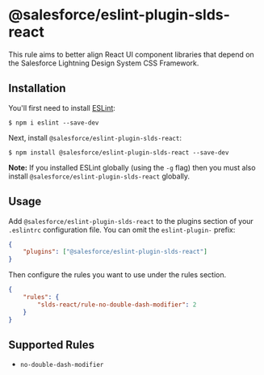 # @salesforce/eslint-plugin-slds-react

This rule aims to better align React UI component libraries that depend on the Salesforce Lightning Design System CSS Framework.

## Installation

You'll first need to install [ESLint](http://eslint.org):

```
$ npm i eslint --save-dev
```

Next, install `@salesforce/eslint-plugin-slds-react`:

```
$ npm install @salesforce/eslint-plugin-slds-react --save-dev
```

**Note:** If you installed ESLint globally (using the `-g` flag) then you must also install `@salesforce/eslint-plugin-slds-react` globally.

## Usage

Add `@salesforce/eslint-plugin-slds-react` to the plugins section of your `.eslintrc` configuration file. You can omit the `eslint-plugin-` prefix:

```json
{
	"plugins": ["@salesforce/eslint-plugin-slds-react"]
}
```

Then configure the rules you want to use under the rules section.

```json
{
	"rules": {
		"slds-react/rule-no-double-dash-modifier": 2
	}
}
```

## Supported Rules

* `no-double-dash-modifier`

